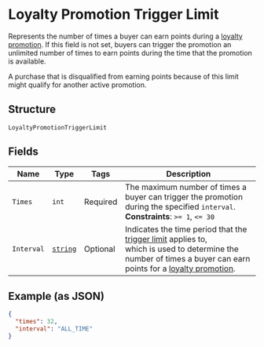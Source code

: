 
# Loyalty Promotion Trigger Limit

Represents the number of times a buyer can earn points during a [loyalty promotion](../../doc/models/loyalty-promotion.md).
If this field is not set, buyers can trigger the promotion an unlimited number of times to earn points during
the time that the promotion is available.

A purchase that is disqualified from earning points because of this limit might qualify for another active promotion.

## Structure

`LoyaltyPromotionTriggerLimit`

## Fields

| Name | Type | Tags | Description |
|  --- | --- | --- | --- |
| `Times` | `int` | Required | The maximum number of times a buyer can trigger the promotion during the specified `interval`.<br>**Constraints**: `>= 1`, `<= 30` |
| `Interval` | [`string`](../../doc/models/loyalty-promotion-trigger-limit-interval.md) | Optional | Indicates the time period that the [trigger limit](../../doc/models/loyalty-promotion-trigger-limit.md) applies to,<br>which is used to determine the number of times a buyer can earn points for a [loyalty promotion](../../doc/models/loyalty-promotion.md). |

## Example (as JSON)

```json
{
  "times": 32,
  "interval": "ALL_TIME"
}
```

